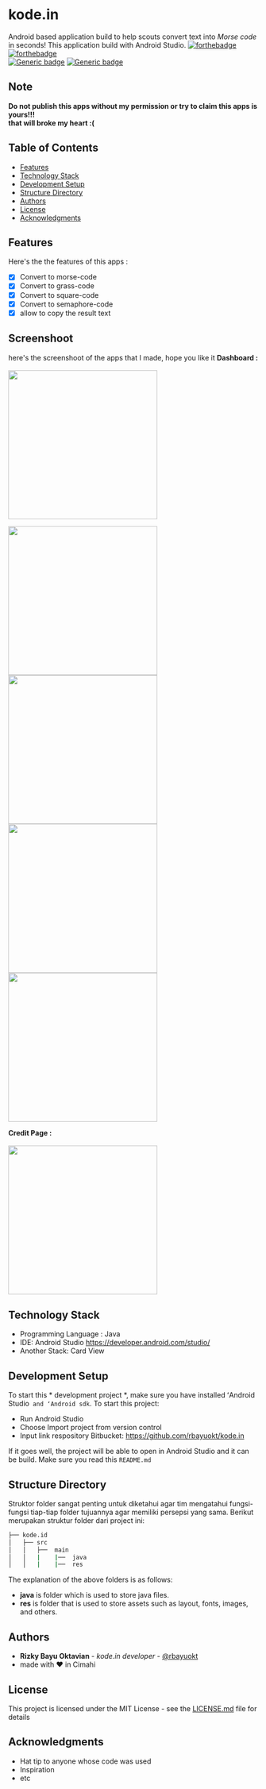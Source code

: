 # kode.in
 Android based application build to help scouts convert text into *Morse code* in seconds! This application build with Android Studio.
 [![forthebadge](https://forthebadge.com/images/badges/built-for-android.svg)](https://forthebadge.com) [![forthebadge](https://forthebadge.com/images/badges/built-by-developers.svg)](https://forthebadge.com)<br>
 [![Generic badge](https://img.shields.io/badge/MAINTENANCING-YES-success.svg)](https://shields.io/) [![Generic badge](https://img.shields.io/badge/contributor-3-blue.svg)](https://shields.io/)
 
## Note
 **Do not publish this apps without my permission or try to claim this apps is yours!!!** <br>
 **that will broke my heart :(**

## Table of Contents
* [Features](#features)
* [Technology Stack](#technology-stack)
* [Development Setup](#development-setup)
* [Structure Directory](#skeleton-directory)
* [Authors](#authors)
* [License](#license)
* [Acknowledgments](#acknowledgments)

## Features
Here's the the features of this apps :
- [x] Convert to morse-code
- [x] Convert to grass-code
- [x] Convert to square-code
- [x] Convert to semaphore-code
- [x] allow to copy the result text

## Screenshoot
here's the screenshoot of the apps that I made, hope you like it
**Dashboard :**<br><br>
<img src="screenshoot/mockup/home.png" width="300px" /><br>

<img src="screenshoot/mockup/menu1.png" width="300px" /> <img src="screenshoot/mockup/menu2.png" width="300px" /> <img src="screenshoot/mockup/menu3.png" width="300px" /> <img src="screenshoot/mockup/menu4.png" width="300px" />

**Credit Page :**<br><br>
<img src="screenshoot/mockup/about.png" width="300px" /><br>

## Technology Stack
* Programming Language : Java
* IDE: Android Studio https://developer.android.com/studio/
* Another Stack: Card View

## Development Setup
To start this * development project *, make sure you have installed ʻAndroid Studio` and ʻAndroid sdk`. To start this project:
- Run Android Studio
- Choose Import project from version control
- Input link respository Bitbucket: https://github.com/rbayuokt/kode.in

If it goes well, the project will be able to open in Android Studio and it can be build.
Make sure you read this `README.md`

## Structure Directory
Struktor folder sangat penting untuk diketahui agar tim mengatahui fungsi-fungsi tiap-tiap folder tujuannya agar memiliki persepsi yang sama. Berikut merupakan struktur folder dari project ini:

```bash
├── kode.id
│   ├── src
│   │   ├──  main
│   │   |    |──  java
│   │   |    |──  res
```

The explanation of the above folders is as follows:
- **java** is folder which is used to store java files.
- **res** is folder that is used to store assets such as layout, fonts, images, and others.

## Authors
* **Rizky Bayu Oktavian** - *kode.in developer* - [@rbayuokt](https://www.instagram.com/rbayuokt/)
* made with :heart: in Cimahi

## License
This project is licensed under the MIT License - see the [LICENSE.md](LICENSE.md) file for details

## Acknowledgments
* Hat tip to anyone whose code was used
* Inspiration
* etc